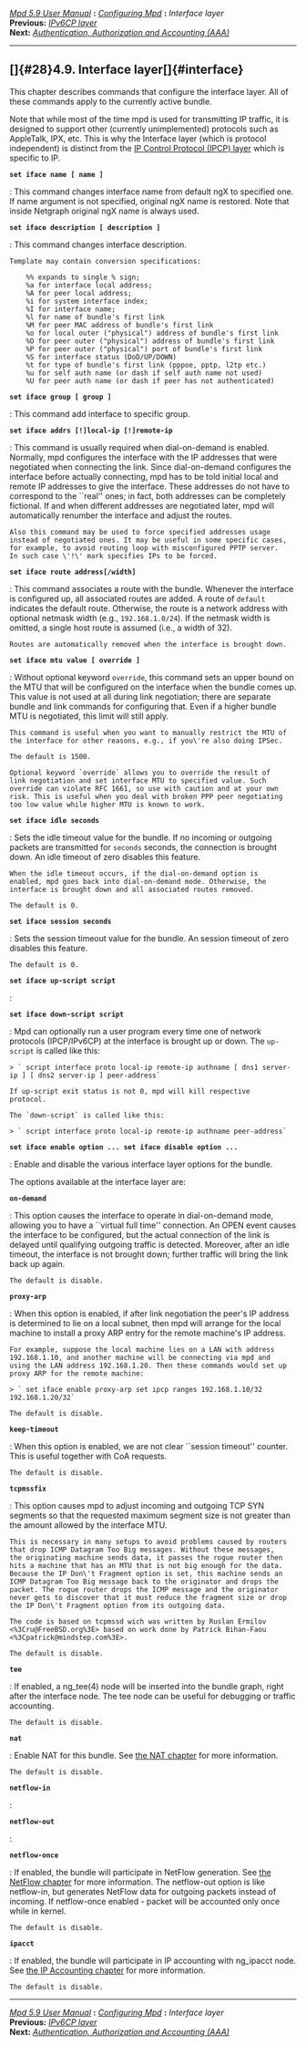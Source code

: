 [*Mpd 5.9 User Manual*](README.md) **:** [*Configuring Mpd*](mpd17.md)
**:** *Interface layer*\
**Previous:** [*IPv6CP layer*](mpd27.md)\
**Next:** [*Authentication, Authorization and Accounting
(AAA)*](mpd29.md)

------------------------------------------------------------------------

## []{#28}4.9. Interface layer[]{#interface}

This chapter describes commands that configure the interface layer. All
of these commands apply to the currently active bundle.

Note that while most of the time mpd is used for transmitting IP
traffic, it is designed to support other (currently unimplemented)
protocols such as AppleTalk, IPX, etc. This is why the Interface layer
(which is protocol independent) is distinct from the [IP Control
Protocol (IPCP) layer](mpd26.md#ipcp) which is specific to IP.

**`set iface name [ name ]`**

:   This command changes interface name from default ngX to specified
    one. If name argument is not specified, original ngX name is
    restored. Note that inside Netgraph original ngX name is always
    used.

**`set iface description [ description ]`**

:   This command changes interface description.

    Template may contain conversion specifications:

        %% expands to single % sign;
        %a for interface local address;
        %A for peer local address;
        %i for system interface index;
        %I for interface name;
        %l for name of bundle's first link
        %M for peer MAC address of bundle's first link
        %o for local outer ("physical") address of bundle's first link
        %O for peer outer ("physical") address of bundle's first link
        %P for peer outer ("physical") port of bundle's first link
        %S for interface status (DoD/UP/DOWN)
        %t for type of bundle's first link (pppoe, pptp, l2tp etc.)
        %u for self auth name (or dash if self auth name not used)
        %U for peer auth name (or dash if peer has not authenticated)

**`set iface group [ group ]`**

:   This command add interface to specific group.

**`set iface addrs [!]local-ip [!]remote-ip`**

:   This command is usually required when dial-on-demand is enabled.
    Normally, mpd configures the interface with the IP addresses that
    were negotiated when connecting the link. Since dial-on-demand
    configures the interface before actually connecting, mpd has to be
    told initial local and remote IP addresses to give the interface.
    These addresses do not have to correspond to the \`\`real\'\' ones;
    in fact, both addresses can be completely fictional. If and when
    different addresses are negotiated later, mpd will automatically
    renumber the interface and adjust the routes.

    Also this command may be used to force specified addresses usage
    instead of negotiated ones. It may be useful in some specific cases,
    for example, to avoid routing loop with misconfigured PPTP server.
    In such case \'!\' mark specifies IPs to be forced.

**`set iface route address[/width]`**

:   This command associates a route with the bundle. Whenever the
    interface is configured up, all associated routes are added. A route
    of `default` indicates the default route. Otherwise, the route is a
    network address with optional netmask width (e.g.,
    `192.168.1.0/24`). If the netmask width is omitted, a single host
    route is assumed (i.e., a width of 32).

    Routes are automatically removed when the interface is brought down.

**`set iface mtu value [ override ]`**

:   Without optional keyword `override`, this command sets an upper
    bound on the MTU that will be configured on the interface when the
    bundle comes up. This value is not used at all during link
    negotiation; there are separate bundle and link commands for
    configuring that. Even if a higher bundle MTU is negotiated, this
    limit will still apply.

    This command is useful when you want to manually restrict the MTU of
    the interface for other reasons, e.g., if you\'re also doing IPSec.

    The default is 1500.

    Optional keyword `override` allows you to override the result of
    link negotiation and set interface MTU to specified value. Such
    override can violate RFC 1661, so use with caution and at your own
    risk. This is useful when you deal with broken PPP peer negotiating
    too low value while higher MTU is known to work.

**`set iface idle seconds`**

:   Sets the idle timeout value for the bundle. If no incoming or
    outgoing packets are transmitted for `seconds` seconds, the
    connection is brought down. An idle timeout of zero disables this
    feature.

    When the idle timeout occurs, if the dial-on-demand option is
    enabled, mpd goes back into dial-on-demand mode. Otherwise, the
    interface is brought down and all associated routes removed.

    The default is 0.

**`set iface session seconds`**

:   Sets the session timeout value for the bundle. An session timeout of
    zero disables this feature.

    The default is 0.

**`set iface up-script script `**

:   

**`set iface down-script script `**

:   Mpd can optionally run a user program every time one of network
    protocols (IPCP/IPv6CP) at the interface is brought up or down. The
    `up-script` is called like this:

    > ` script interface proto local-ip remote-ip authname [ dns1 server-ip ] [ dns2 server-ip ] peer-address`

    If up-script exit status is not 0, mpd will kill respective
    protocol.

    The `down-script` is called like this:

    > ` script interface proto local-ip remote-ip authname peer-address`

**`set iface enable option ... set iface disable option ...`**

:   Enable and disable the various interface layer options for the
    bundle.

The options available at the interface layer are:

**`on-demand`**

:   This option causes the interface to operate in dial-on-demand mode,
    allowing you to have a \`\`virtual full time\'\' connection. An OPEN
    event causes the interface to be configured, but the actual
    connection of the link is delayed until qualifying outgoing traffic
    is detected. Moreover, after an idle timeout, the interface is not
    brought down; further traffic will bring the link back up again.

    The default is disable.

**`proxy-arp`**

:   When this option is enabled, if after link negotiation the peer\'s
    IP address is determined to lie on a local subnet, then mpd will
    arrange for the local machine to install a proxy ARP entry for the
    remote machine\'s IP address.

    For example, suppose the local machine lies on a LAN with address
    192.168.1.10, and another machine will be connecting via mpd and
    using the LAN address 192.168.1.20. Then these commands would set up
    proxy ARP for the remote machine:

    > ` set iface enable proxy-arp set ipcp ranges 192.168.1.10/32 192.168.1.20/32`

    The default is disable.

**`keep-timeout`**

:   When this option is enabled, we are not clear \`\`session
    timeout\'\' counter. This is useful together with CoA requests.

    The default is disable.

**`tcpmssfix`**

:   This option causes mpd to adjust incoming and outgoing TCP SYN
    segments so that the requested maximum segment size is not greater
    than the amount allowed by the interface MTU.

    This is necessary in many setups to avoid problems caused by routers
    that drop ICMP Datagram Too Big messages. Without these messages,
    the originating machine sends data, it passes the rogue router then
    hits a machine that has an MTU that is not big enough for the data.
    Because the IP Don\'t Fragment option is set, this machine sends an
    ICMP Datagram Too Big message back to the originator and drops the
    packet. The rogue router drops the ICMP message and the originator
    never gets to discover that it must reduce the fragment size or drop
    the IP Don\'t Fragment option from its outgoing data.

    The code is based on tcpmssd wich was written by Ruslan Ermilov
    <%3Cru@FreeBSD.org%3E> based on work done by Patrick Bihan-Faou
    <%3Cpatrick@mindstep.com%3E>.

    The default is disable.

**`tee`**

:   If enabled, a ng_tee(4) node will be inserted into the bundle graph,
    right after the interface node. The tee node can be useful for
    debugging or traffic accounting.

    The default is disable.

**`nat`**

:   Enable NAT for this bundle. See [the NAT chapter](mpd39.md#nat)
    for more information.

    The default is disable.

**`netflow-in`**

:   

**`netflow-out`**

:   

**`netflow-once`**

:   If enabled, the bundle will participate in NetFlow generation. See
    [the NetFlow chapter](mpd34.md#netflow) for more information. The
    netflow-out option is like netflow-in, but generates NetFlow data
    for outgoing packets instead of incoming. If netflow-once enabled -
    packet will be accounted only once while in kernel.

    The default is disable.

**`ipacct`**

:   If enabled, the bundle will participate in IP accounting with
    ng_ipacct node. See [the IP Accounting chapter](mpd35.md#ipacct)
    for more information.

    The default is disable.

------------------------------------------------------------------------

[*Mpd 5.9 User Manual*](README.md) **:** [*Configuring Mpd*](mpd17.md)
**:** *Interface layer*\
**Previous:** [*IPv6CP layer*](mpd27.md)\
**Next:** [*Authentication, Authorization and Accounting
(AAA)*](mpd29.md)
